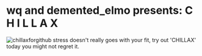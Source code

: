 # wq and demented_elmo presents: C H I L L A X
![chillaxforgithub](https://user-images.githubusercontent.com/84565593/150661790-8b4a4fe4-2adf-4102-92bc-da4ac361f99d.jpg)
stress doesn't really goes with your fit, try out 'CHILLAX' today you might not regret it.

